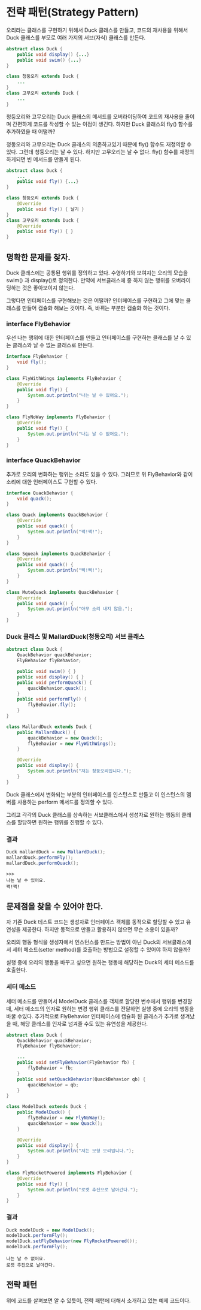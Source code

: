 # 전략 패턴(Strategy Pattern)

오리라는 클래스를 구현하기 위해서 Duck 클래스를 만들고, 코드의 재사용을 위해서 Duck 클래스를 부모로 여러 가지의 서브(자식) 클래스를 만든다.
```java
abstract class Duck {
    public void display() {...}
    public void swim() {...}
}

class 청둥오리 extends Duck {
    ...
}
class 고무오리 extends Duck {
    ...
}
```
청둥오리와 고무오리는 Duck 클래스의 메서드를 오버라이딩하여 코드의 재사용을 줄이며 간편하게 코드를 작성할 수 있는 이점이 생긴다. 하지만 Duck 클래스의 fly() 함수를 추가하였을 때 어떨까?

청둥오리와 고무오리는 Duck 클래스의 의존하고있기 때문에 fly() 함수도 재정의할 수 있다. 그런데 청둥오리는 날 수 있다. 하지만 고무오리는 날 수 없다. fly() 함수를 재정의하게되면 빈 메서드를 만들게 된다.
```java
abstract class Duck {
    ...
    public void fly() {...}
} 

class 청둥오리 extends Duck {
    @Override
    public void fly() { 날기 }
}
class 고무오리 extends Duck {
    @Override
    public void fly() { }
}
```


## 명확한 문제를 찾자.
Duck 클래스에는 공통된 행위를 정의하고 있다. 수영하기와 보여지는 오리의 모습을 swim() 과 display()로 정의한다. 만약에 서브클래스에 중 하지 않는 행위를 오버라이딩하는 것은 좋아보이지 않는다. 

그렇다면 인터페이스를 구현해보는 것은 어떨까? 인터페이스를 구현하고 그에 맞는 클래스를 만들어 캡슐화 해보는 것이다. 즉, 바뀌는 부분만 캡슐화 하는 것이다.

### interface FlyBehavior
우선 나는 행위에 대한 인터페이스를 만들고 인터페이스를 구현하는 클래스를 날 수 있는 클래스와 날 수 없는 클래스로 만든다. 
```java
interface FlyBehavior {
    void fly();
}

class FlyWithWings implements FlyBehavior {
    @Override
    public void fly() {
        System.out.println("나는 날 수 있어요.");
    }
}

class FlyNoWay implements FlyBehavior {
    @Override
    public void fly() {
        System.out.println("나는 날 수 없어요.");
    }
}
```
### interface QuackBehavior
추가로 오리의 변화하는 행위는 소리도 있을 수 있다. 그러므로 위 FlyBehavior와 같이 소리에 대한 인터페이스도 구현할 수 있다.
```java
interface QuackBehavior {
    void quack();
}

class Quack implements QuackBehavior {
    @Override
    public void quack() {
        System.out.println("꽥!꽥!");
    }
}

class Squeak implements QuackBehavior {
    @Override
    public void quack() {
        System.out.println("삑!삑!");
    }
}

class MuteQuack implements QuackBehavior {
    @Override
    public void quack() {
        System.out.println("아무 소리 내지 않음.");
    }
}
```

### Duck 클래스 및 MallardDuck(청둥오리) 서브 클래스 
```java
abstract class Duck {
    QuackBehavior quackBehavior;
    FlyBehavior flyBehavior;

    public void swim() { }
    public void display() { }
    public void performQuack() {
        quackBehavior.quack();
    }
    public void performFly() {
        flyBehavior.fly();
    }
}
```
```java
class MallardDuck extends Duck {
    public MallardDuck() {
        quackBehavior = new Quack();
        flyBehavior = new FlyWithWings();
    }

    @Override
    public void display() {
        System.out.println("저는 청둥오리입니다.");
    }
}
```
Duck 클래스에서 변화되는 부분의 인터페이스를 인스턴스로 만들고 이 인스턴스의 멤버를 사용하는 perform 메서드를 정의할 수 있다.

그리고 각각의 Duck 클래스를 상속하는 서브클래스에서 생성자로 원하는 행동의 클래스를 할당하면 원하는 행위를 진행할 수 있다.
### 결과
```java
Duck mallardDuck = new MallardDuck();
mallardDuck.performFly();
mallardDuck.performQuack();
```
```
>>>
나는 날 수 있어요.
꽥!꽥!
```

## 문제점을 찾을 수 있어야 한다.

자 기존 Duck 테스트 코드는 생성자로 인터페이스 객체를 동적으로 할당할 수 있고 유연성을 제공한다. 하지만 동적으로 만들고 활용하지 않으면 무슨 소용이 있을까?

오리의 행동 형식을 생성자에서 인스턴스를 만드는 방법이 아닌 Duck의 서브클래스에서 세터 메소드(setter method)를 호출하는 방법으로 설정할 수 있어야 하지 않을까?

실행 중에 오리의 행동을 바꾸고 싶으면 원하는 행동에 해당하는 Duck의 세터 메소드를 호출한다.

### 세터 메소드
세터 메소드를 만들어서 ModelDuck 클래스를 객체로 할당한 변수에서 행위를 변경할 때, 세터 메소드의 인자로 원하는 변경 행위 클래스를 전달하면 실행 중에 오리의 행동을 바꿀 수있다. 추가적으로 FlyBehavior 인터페이스에 캡슐화 된 클래스가 추가로 생겨났을 때, 해당 클래스를 인자로 넘겨줄 수도 있는 유연성을 제공한다.
```java
abstract class Duck {
    QuackBehavior quackBehavior;
    FlyBehavior flyBehavior;

    ...
    public void setFlyBehavior(FlyBehavior fb) {
        flyBehavior = fb;
    }
    public void setQuackBehavior(QuackBehavior qb) {
        quackBehavior = qb;
    }
}
```
```java
class ModelDuck extends Duck {
    public ModelDuck() {
        flyBehavior = new FlyNoWay();
        quackBehavior = new Quack();
    }

    @Override
    public void display() {
        System.out.println("저는 모형 오리입니다.");
    }
}
```
```java
class FlyRocketPowered implements FlyBehavior {
    @Override
    public void fly() {
        System.out.println("로켓 추진으로 날아간다.");
    }
}
```
### 결과
```java
Duck modelDuck = new ModelDuck();
modelDuck.performFly();
modelDuck.setFlyBehavior(new FlyRocketPowered());
modelDuck.performFly();
```
```
나는 날 수 없어요.
로켓 추진으로 날아간다.
```


## 전략 패턴
위에 코드를 살펴보면 알 수 있듯이, 전략 패턴에 대해서 소개하고 있는 예제 코드이다.